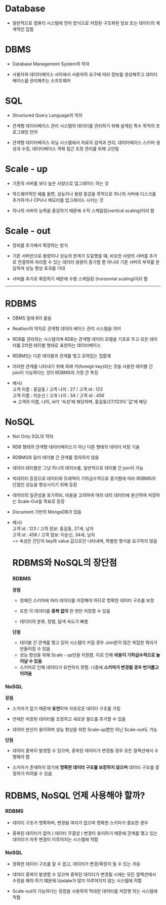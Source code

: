 <h1> Database </h1>

- 일반적으로 컴퓨터 시스템에 전자 방식으로 저장된 구조화된 정보 또는 데이터의 체계적인 집합

<h1> DBMS </h1>

- Database Management System의 약자

- 사용자와 데이터베이스 사이에서 사용자의 요구에 따라 정보를 생성해주고 데이터베이스를 관리해주는 소프트웨어

<h1> SQL </h1>

- Structured Query Language의 약자

- 관계형 데이터베이스 관리 시스템의 데이터를 관리하기 위해 설계된 특수 목적의 프로그래밍 언어

- 관계형 데이터베이스 과닐 시스템에서 자료의 검색과 관리, 데이터베이스 스키마 생성과 수정, 데이터베이스 객체 접근 조정 관리를 위해 고안됨

<h1> Scale - up </h1>

- 기존의 서버를 보다 높은 사양으로 업그레이드 하는 것

- 하드웨어적인 예를 들면, 성능이나 용량 증강을 목적으로 하나의 서버에 디스크를 추가하거나 CPU나 메모리를 업그레이드 시키는 것

- 하나의 서버의 능력을 증강하기 때문에 수직 스케일링(vertical scaling)이라 함


<h1> Scale - out </h1>

- 장비를 추가해서 확장하는 방식

- 기존 서버만으로 용량이나 성능의 한계가 도달했을 떄, 비슷한 사양의 서버를 추가로 연결하여 처리할 수 있는 데이터 용량이 증가할 뿐 아니라 기존 서버의 부하를 분담하여 성능 향상 효과를 기대

- 서버를 추가로 확장하기 때문에 수평 스케일링 (horizontal scaling)이라 함

*  *  *

<h1> RDBMS </h1>

- DBMS 앞에 R이 붙음

- Realtion의 약자로 관계형 데이터 베이스 관리 시스템을 의미

- RDB를 관리하는 시스템이며 RDB는 관계형 데이터 모델을 기초로 두고 모든 데이터를 2차원 테이블 형태로 표현하는 데이터베이스

- RDBMS는 다른 테이블과 관계를 맺고 모여있는 집합체

- 이러한 관계를 나타내기 위해 외래 키(foreigh key)라는 것을 사용한 테이블 간 join이 가능하다는 것이 RDBMS의 가장 큰 특징

- 예시)<br />
  고객 이름 : 홍길동 / 고객 나이 : 27 / 고객 id : 123 <br />
  고객 이름 : 이순신 / 고개 나이 : 34 / 고객 id : 456 <br />
  => 고객의 이름, 나이, id가 '속성'에 해당하며, 홍길동/27/123이 '값'에 해당
  
  
<h1> NoSQL </h1>

- Not Only SQL의 약자

- RDB 형태의 관계형 데이터베이스가 아닌 다른 형태의 데이터 저장 기술

- RDBMS와 달리 테이블 간 관계를 정의하지 않음

- 데이터 테이블은 그냥 하나의 테이브롤, 일반적으로 테이블 간 join이 가능

- 빅데이터 등장으로 데이터와 트래픽이 기하급수적으로 증가함에 따라 RDBMS의 단점인 성능을 향상시키기 위해 등장

- 데이터의 일관성을 포기하되, 비용을 고려하여 여러 대의 데이터에 분산하여 저장하는 Scale-Out을 목표로 등장

- Document 기반의 MongoDB가 있음

- 예시) <br />
  고객 id : 123 / 고객 정보: 홍길동, 27세, 남자 <br />
  고객 id : 456 / 고객 정보: 이순신, 34세, 남자 <br />
  => 속성은 간단히 key와 value 값으로만 나타내며, 특별한 형식을 요구하지 않음
  
  
  <h1> RDBMS와 NoSQL의 장단점 </h1>
  
  <h3> RDBMS </h3>
  
  **장점**
  
  - 정해진 스키마에 따라 데이터를 저장해야 하므로 명확한 데이터 구조를 보장

  - 또한 각 데이터를 **중복 없이** 한 번만 저장할 수 있음

  - 데이터의 분류, 정렬, 탐색 속도가 빠름


  **단점**
  
  - 테이블 간 관계를 맺고 있어 시스템이 커질 경우 Join문이 많은 복잡한 쿼리가 만들어질 수 있음
  - 성능 향상을 위해 Scale - up만을 지원함. 이로 인해 **비용이 기하급수적으로 늘어날 수 있음**
  - 스키마로 인해 데이터가 유연하지 못함. 나중에 **스키마가 변경될 경우 번거롭고 어려움**


<h3> NoSQL </h3>

**장점**

- 스키마가 없기 때문에 **유연**하며 자유로운 데이터 구조를 가짐

- 언제든 저장된 데이터를 조정하고 새로운 필드를 추가할 수 있음

- 데이터 분산이 용이하며 성능 향상을 위한 Scale-up뿐만 아닌 Scale-out도 가능

**단점**

- 데이터 중복이 발생할 수 있으며, 중복된 데이터가 변경될 경우 모든 컬렉션에서 수행해야 함

- 스키마가 존재하지 않기에 **명확한 데이터 구조를 보장하지 않으며** 데이터 구조를 결정하기 어려울 수 있음


<h1> RDBMS, NoSQL 언제 사용해야 할까? </h1>

<h3> RDBMS </h3>

- 데이터 구조가 명확하며, 변경될 여지가 없으며 명확한 스키마가 중요한 경우

- 중복된 데이터가 없어 ( 데이터 무결성 ) 변경이 용이하기 때문에 관계를 맺고 있는 데이터가 자주 변경이 이루어지는 시스템에 적합

<h3> NoSQL </h3>

- 정확한 데이터 구조를 알 수 없고, 데이터가 변경/확장이 될 수 있는 겨웅

- 데이터 중복이 발생할 수 있으며 중복된 데이터가 변경될 시에는 모든 컬렉션에서 수정을 해야 하기 떄문에 Update가 많이 이루어지지 않는 시스템에 적합

- Scale-out이 가능하다는 장점을 사용하여 막대한 데이터를 저장행 하는 시스템에 적합
  



































